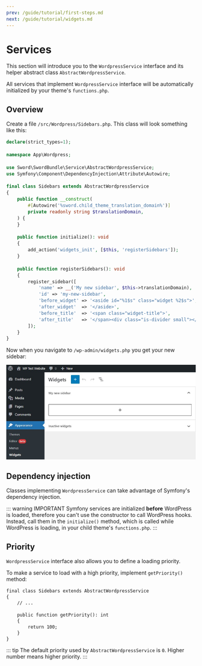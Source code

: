 ```yaml
---
prev: /guide/tutorial/first-steps.md
next: /guide/tutorial/widgets.md
---
```


# Services

This section will introduce you to the `WordpressService` interface and its helper abstract class `AbstractWordpressService`.

All services that implement `WordpressService` interface will be automatically initialized by your theme's `functions.php`.

## Overview

Create a file `/src/Wordpress/Sidebars.php`. This class will look something like this:

```php
declare(strict_types=1);

namespace App\Wordpress;

use Sword\SwordBundle\Service\AbstractWordpressService;
use Symfony\Component\DependencyInjection\Attribute\Autowire;

final class Sidebars extends AbstractWordpressService
{
    public function __construct(
        #[Autowire('%sword.child_theme_translation_domain%')]
        private readonly string $translationDomain,
    ) {
    }

    public function initialize(): void
    {
        add_action('widgets_init', [$this, 'registerSidebars']);
    }

    public function registerSidebars(): void
    {
        register_sidebar([
            'name' => __('My new sidebar', $this->translationDomain),
            'id' => 'my-new-sidebar',
            'before_widget' => '<aside id="%1$s" class="widget %2$s">',
            'after_widget'  => '</aside>',
            'before_title'  => '<span class="widget-title">',
            'after_title'   => '</span><div class="is-divider small"></div>',
        ]);
    }
}
```

Now when you navigate to `/wp-admin/widgets.php` you get your new sidebar:

![WordPress sidebar](/images/wordpress-sidebar.jpg)

## Dependency injection

Classes implementing `WordpressService` can take advantage of Symfony's dependency injection.

::: warning IMPORTANT
Symfony services are initialized **before** WordPress is loaded, therefore
you can't use the constructor to call WordPress hooks. Instead, call them in the `initialize()` method, which is called
while WordPress is loading, in your child theme's `functions.php`.
:::

## Priority

`WordpressService` interface also allows you to define a loading priority.

To make a service to load with a high priority, implement `getPriority()` method:

```php:no-line-numbers
final class Sidebars extends AbstractWordpressService
{
    // ...

    public function getPriority(): int
    {
        return 100;
    }
}
```

::: tip
The default priority used by `AbstractWordpressService` is `0`. Higher number means higher priority.
:::